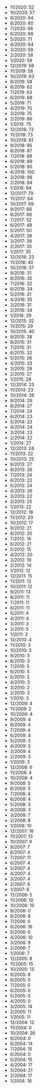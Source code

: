 *  11/2020: 52
*  10/2020: 57
*  9/2020: 64
*  8/2020: 60
*  7/2020: 66
*  6/2020: 68
*  5/2020: 71
*  4/2020: 64
*  3/2020: 59
*  2/2020: 58
*  1/2020: 59
*  12/2019: 58
*  11/2019: 58
*  10/2019: 63
*  9/2019: 58
*  8/2019: 62
*  7/2019: 63
*  6/2019: 68
*  5/2019: 71
*  4/2019: 70
*  3/2019: 75
*  2/2019: 66
*  1/2019: 75
*  12/2018: 72
*  11/2018: 73
*  10/2018: 81
*  9/2018: 95
*  8/2018: 87
*  7/2018: 88
*  6/2018: 89
*  5/2018: 90
*  4/2018: 100
*  3/2018: 98
*  2/2018: 94
*  1/2018: 94
*  12/2017: 79
*  11/2017: 64
*  10/2017: 69
*  9/2017: 66
*  8/2017: 66
*  7/2017: 52
*  6/2017: 48
*  5/2017: 50
*  4/2017: 38
*  3/2017: 39
*  2/2017: 35
*  1/2017: 35
*  12/2016: 33
*  11/2016: 40
*  10/2016: 37
*  9/2016: 31
*  8/2016: 35
*  7/2016: 32
*  6/2016: 34
*  5/2016: 31
*  4/2016: 35
*  3/2016: 31
*  2/2016: 34
*  1/2016: 29
*  12/2015: 32
*  11/2015: 29
*  10/2015: 40
*  9/2015: 38
*  8/2015: 31
*  7/2015: 31
*  6/2015: 32
*  5/2015: 26
*  4/2015: 33
*  3/2015: 29
*  2/2015: 27
*  1/2015: 28
*  12/2014: 23
*  11/2014: 23
*  10/2014: 26
*  9/2014: 28
*  8/2014: 27
*  7/2014: 24
*  6/2014: 23
*  5/2014: 23
*  4/2014: 24
*  3/2014: 23
*  2/2014: 22
*  1/2014: 27
*  12/2013: 24
*  11/2013: 22
*  10/2013: 25
*  9/2013: 27
*  8/2013: 26
*  7/2013: 24
*  6/2013: 22
*  5/2013: 24
*  4/2013: 26
*  3/2013: 22
*  2/2013: 25
*  1/2013: 22
*  12/2012: 18
*  11/2012: 20
*  10/2012: 17
*  9/2012: 21
*  8/2012: 20
*  7/2012: 16
*  6/2012: 21
*  5/2012: 15
*  4/2012: 20
*  3/2012: 19
*  2/2012: 14
*  1/2012: 12
*  12/2011: 15
*  11/2011: 12
*  10/2011: 12
*  9/2011: 13
*  8/2011: 11
*  7/2011: 11
*  6/2011: 11
*  5/2011: 4
*  4/2011: 4
*  3/2011: 3
*  2/2011: 5
*  1/2011: 2
*  12/2010: 4
*  11/2010: 3
*  10/2010: 3
*  9/2010: 3
*  8/2010: 3
*  7/2010: 5
*  6/2010: 5
*  5/2010: 2
*  4/2010: 3
*  3/2010: 2
*  2/2010: 3
*  1/2010: 3
*  12/2009: 4
*  11/2009: 2
*  10/2009: 4
*  9/2009: 4
*  8/2009: 4
*  7/2009: 4
*  6/2009: 4
*  5/2009: 3
*  4/2009: 5
*  3/2009: 4
*  2/2009: 3
*  1/2009: 3
*  12/2008: 6
*  11/2008: 4
*  10/2008: 4
*  9/2008: 5
*  8/2008: 5
*  7/2008: 4
*  6/2008: 4
*  5/2008: 3
*  4/2008: 3
*  3/2008: 7
*  2/2008: 8
*  1/2008: 10
*  12/2007: 16
*  11/2007: 13
*  10/2007: 9
*  9/2007: 7
*  8/2007: 4
*  7/2007: 11
*  6/2007: 4
*  5/2007: 4
*  4/2007: 4
*  3/2007: 4
*  2/2007: 6
*  1/2007: 6
*  12/2006: 5
*  11/2006: 10
*  10/2006: 10
*  9/2006: 0
*  8/2006: 8
*  7/2006: 0
*  6/2006: 16
*  5/2006: 6
*  4/2006: 10
*  3/2006: 9
*  2/2006: 7
*  1/2006: 7
*  12/2005: 8
*  11/2005: 15
*  10/2005: 13
*  9/2005: 8
*  8/2005: 0
*  7/2005: 0
*  6/2005: 0
*  5/2005: 0
*  4/2005: 0
*  3/2005: 14
*  2/2005: 11
*  1/2005: 11
*  12/2004: 12
*  11/2004: 0
*  10/2004: 26
*  9/2004: 0
*  8/2004: 14
*  7/2004: 15
*  6/2004: 0
*  5/2004: 15
*  4/2004: 17
*  3/2004: 21
*  2/2004: 17
*  1/2004: 18